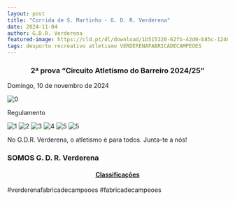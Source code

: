 ```yaml
---
layout: post
title: "Corrida de S. Martinho - G. D. R. Verderena"
date: 2024-11-04
author: G.D.R. Verderena
featured-image: https://cld.pt/dl/download/1b515320-62fb-42d0-b85c-1246612105d3/CIRCUITO-BARREIRO-01.jpg
tags: desporto recreativo atletismo VERDERENAFABRICADECAMPEOES 
---
```


<CENTER><H3>2ª prova “Circuito Atletismo do Barreiro 2024/25”</H3></CENTER>

Domingo, 10 de novembro de 2024

![0](https://cld.pt/dl/download/1b515320-62fb-42d0-b85c-1246612105d3/CIRCUITO-BARREIRO-01.jpg)

Regulamento

![1](https://cld.pt/dl/download/d55de311-92f2-409b-a011-89c9a240861a/1.jpeg)
![2](https://cld.pt/dl/download/83c0def9-9c08-4793-9e2e-c0075a798c86/2.jpeg)
![3](https://cld.pt/dl/download/f2468a9b-65c6-47c7-a58a-434158da8154/3.jpeg)
![4](https://cld.pt/dl/download/84a89518-8014-4871-a4ef-9b260e5cf35c/4.jpeg)
![5](https://cld.pt/dl/download/9c29c3b6-766b-4b36-811a-4412a7c26936/5.jpeg)
![5](https://cld.pt/dl/download/436f2dcc-16bf-4544-9f42-d947da75d09e/WhatsApp%20Image%202024-11-04%20at%2020.45.06.jpeg)

No G.D.R. Verderena, o atletismo é para todos. Junta-te a nós!
<H3>SOMOS G. D. R. Verderena</H3>
<H4>
<div align="center" > 
<a  href="https://atletismobarreiro.pt/2a-prova-24-25/">Classificações</a>
</div>
</H4>

#verderenafabricadecampeoes #fabricadecampeoes 
